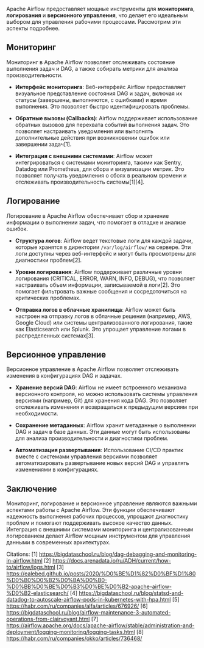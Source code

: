 Apache Airflow предоставляет мощные инструменты для **мониторинга**, **логирования** и **версионного управления**, что делает его идеальным выбором для управления рабочими процессами. Рассмотрим эти аспекты подробнее.

## Мониторинг

Мониторинг в Apache Airflow позволяет отслеживать состояние выполнения задач и DAG, а также собирать метрики для анализа производительности.

- **Интерфейс мониторинга**: Веб-интерфейс Airflow предоставляет визуальное представление состояния DAG и задач, включая их статусы (завершены, выполняются, с ошибками) и время выполнения. Это позволяет быстро идентифицировать проблемы.

- **Обратные вызовы (Callbacks)**: Airflow поддерживает использование обратных вызовов для перехвата событий выполнения задач. Это позволяет настраивать уведомления или выполнять дополнительные действия при возникновении ошибок или завершении задач[1].

- **Интеграция с внешними системами**: Airflow может интегрироваться с системами мониторинга, такими как Sentry, Datadog или Prometheus, для сбора и визуализации метрик. Это позволяет получать уведомления о сбоях в реальном времени и отслеживать производительность системы[1][4].

## Логирование

Логирование в Apache Airflow обеспечивает сбор и хранение информации о выполнении задач, что помогает в отладке и анализе ошибок.

- **Структура логов**: Airflow ведет текстовые логи для каждой задачи, которые хранятся в директории `/var/log/airflow/` на сервере. Эти логи доступны через веб-интерфейс и могут быть просмотрены для диагностики проблем[2].

- **Уровни логирования**: Airflow поддерживает различные уровни логирования (CRITICAL, ERROR, WARN, INFO, DEBUG), что позволяет настраивать объем информации, записываемой в логи[2]. Это помогает фильтровать важные сообщения и сосредоточиться на критических проблемах.

- **Отправка логов в облачные хранилища**: Airflow может быть настроен на отправку логов в облачные решения (например, AWS, Google Cloud) или системы централизованного логирования, такие как Elasticsearch или Splunk. Это упрощает управление логами в распределенных системах[3].

## Версионное управление

Версионное управление в Apache Airflow позволяет отслеживать изменения в конфигурациях DAG и задачах.

- **Хранение версий DAG**: Airflow не имеет встроенного механизма версионного контроля, но можно использовать системы управления версиями (например, Git) для хранения кода DAG. Это позволяет отслеживать изменения и возвращаться к предыдущим версиям при необходимости.

- **Сохранение метаданных**: Airflow хранит метаданные о выполнении DAG и задач в базе данных. Эти данные могут быть использованы для анализа производительности и диагностики проблем.

- **Автоматизация развертывания**: Использование CI/CD практик вместе с системами управления версиями позволяет автоматизировать развертывание новых версий DAG и управлять изменениями в конфигурациях.

## Заключение

Мониторинг, логирование и версионное управление являются важными аспектами работы с Apache Airflow. Эти функции обеспечивают надежность выполнения рабочих процессов, упрощают диагностику проблем и помогают поддерживать высокое качество данных. Интеграция с внешними системами мониторинга и централизованным логированием делает Airflow мощным инструментом для управления данными в современных архитектурах.

Citations:
[1] https://bigdataschool.ru/blog/dag-debagging-and-monitoring-in-airflow.html
[2] https://docs.arenadata.io/ru/ADH/current/how-to/airflow/logs.html
[3] https://ealebed.github.io/posts/2020/%D0%BE%D1%82%D0%BF%D1%80%D0%B0%D0%B2%D0%BA%D0%B0-%D0%BB%D0%BE%D0%B3%D0%BE%D0%B2-apache-airflow-%D0%B2-elasticsearch/
[4] https://bigdataschool.ru/blog/statsd-and-datadog-to-autoscale-airflow-pods-in-kubernetes-with-hpa.html
[5] https://habr.com/ru/companies/alfa/articles/676926/
[6] https://bigdataschool.ru/blog/airflow-maintenance-3-automated-operations-from-clairvoyant.html
[7] https://airflow.apache.org/docs/apache-airflow/stable/administration-and-deployment/logging-monitoring/logging-tasks.html
[8] https://habr.com/ru/companies/okko/articles/736468/
